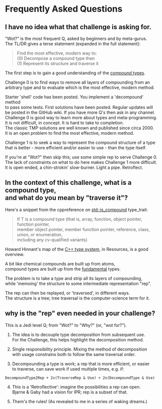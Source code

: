 # Frequently Asked Questions

## I have no idea what that challenge is asking for.

"Wot?" is the most frequent Q, asked by beginners and by meta-gurus.  
The TL/DR gives a terse statement (expanded in the full statement):

>Find the most effective, modern way to:   
(0) Decompose a compound type then   
(1) Represent its structure and traverse it

The first step is to gain a good understanding of the [compound types](https://stackoverflow.com/a/52251200/7443483).

Challenge 0 is to find ways to remove all layers of compounding from an  
arbitrary type and to evaluate which is the most effective, modern method.

Starter 'shell' code has been posted. You implement a 'decompound' method  
to pass some tests. First solutions have been posted. Regular updates will  
be posted in the GitHub wiki. If you have more Q's then ask in any channel.  
Challenge 0 is good way to learn more about types and meta-programming.  
It is not difficult, in concept. It is hard to take to completion.  
The classic TMP solutions are well known and published since circa 2000.  
It is an open problem to find the most effective, modern method.

Challenge 1 is to seek a way to represent the compound structure of a type  
that is better - more efficient and/or easier to use - than the type itself.

If you're at "Wot?" then skip this; use some simple rep to serve Challenge 0.  
The lack of constraints on what to do here makes Challenge 1 more difficult.  
It is open ended, a chin-strokin' slow-burner. Light a pipe. Retroflect.

## In the context of this challenge, what is a compound type,<br>and what do you mean by "traverse it"?

Here's a snippet from the cppreference on [std::is_compound](https://en.cppreference.com/w/cpp/types/is_compound) type_trait:

> If T is a compound type (that is, array, function, object pointer, function pointer,   
member object pointer, member function pointer, reference, class, union, or enumeration,   
including any cv-qualified variants)

Howard Hinnant's map of the [C++ type system](http://howardhinnant.github.io/TypeHiearchy.pdf), in Resources, is a good overview.

A bit like chemical compounds are built up from atoms,  
compound types are built up from the [fundamental](https://en.cppreference.com/w/cpp/language/types) types.

The problem is to take a type and strip all its layers of compounding,  
while 'memoing' the structure to some intermediate representation "rep".

The rep can then be replayed, or 'traversed', in different ways.  
The structure is a tree; tree traversal is the computer-science term for it.

## why is the "rep" even needed in your challenge?

This is a Jedi level Q; from "Wot?" to "Why?" (or, "wot for?").

1. The idea is to decouple type decomposition from subsequent use.  
For the Challenge, this helps highlight the decomposition method.

2. Single responsibility principle. Mixing the method of decomposition   
with usage constrains both to follow the same traversal order.

3. Decompounding a type is work; a rep that is more efficient, or easier  
to traverse, can save work if used multiple times, e.g. if:
```
DecompoundType2Rep + 2x(TraverseRep & Use) < 2x(DecompoundType & Use)
```

4. This is a 'Retroflective': imagine the possibilities a rep can open.  
Bjarne & Gaby had a vision for IPR; rep is a subset of that.

5. Them's the rules! (As revealed to me in a series of waking dreams.)
